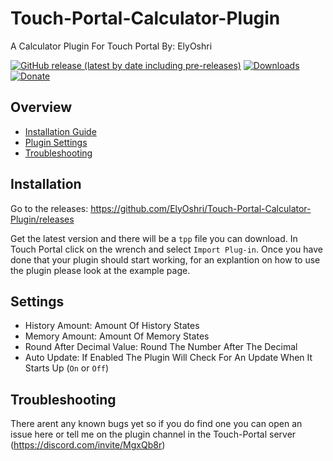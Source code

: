 # Touch-Portal-Calculator-Plugin
A Calculator Plugin For Touch Portal By: ElyOshri

[![GitHub release (latest by date including pre-releases)](https://img.shields.io/github/v/release/ElyOshri/Touch-Portal-Calculator-Plugin?include_prereleases&label=Release)](https://github.com/ElyOshri/Touch-Portal-Calculator-Plugin/releases/tag/v1.0)
[![Downloads](https://img.shields.io/github/downloads/ElyOshri/Touch-Portal-Calculator-Plugin/total?label=Downloads)](https://github.com/ElyOshri/Touch-Portal-Calculator-Plugin/releases)
[![Donate](https://img.shields.io/badge/Donate-PayPal-blue.svg)](https://www.paypal.me/ElyOshri1)

## Overview

- [Installation Guide](#Installation)
- [Plugin Settings](#Settings)
- [Troubleshooting](#Troubleshooting)



## Installation

Go to the releases:
https://github.com/ElyOshri/Touch-Portal-Calculator-Plugin/releases

Get the latest version and there will be a `tpp` file you can download. In Touch Portal click on the wrench and select `Import Plug-in`. 
Once you have done that your plugin should start working, for an explantion on how to use the plugin please look at the example page.


## Settings
* History Amount: Amount Of History States
* Memory Amount: Amount Of Memory States
* Round After Decimal Value: Round The Number After The Decimal
* Auto Update: If Enabled The Plugin Will Check For An Update When It Starts Up (`On` or `Off`)

## Troubleshooting
There arent any known bugs yet so if you do find one you can open an issue here or tell me on the plugin channel in the Touch-Portal server (https://discord.com/invite/MgxQb8r)



